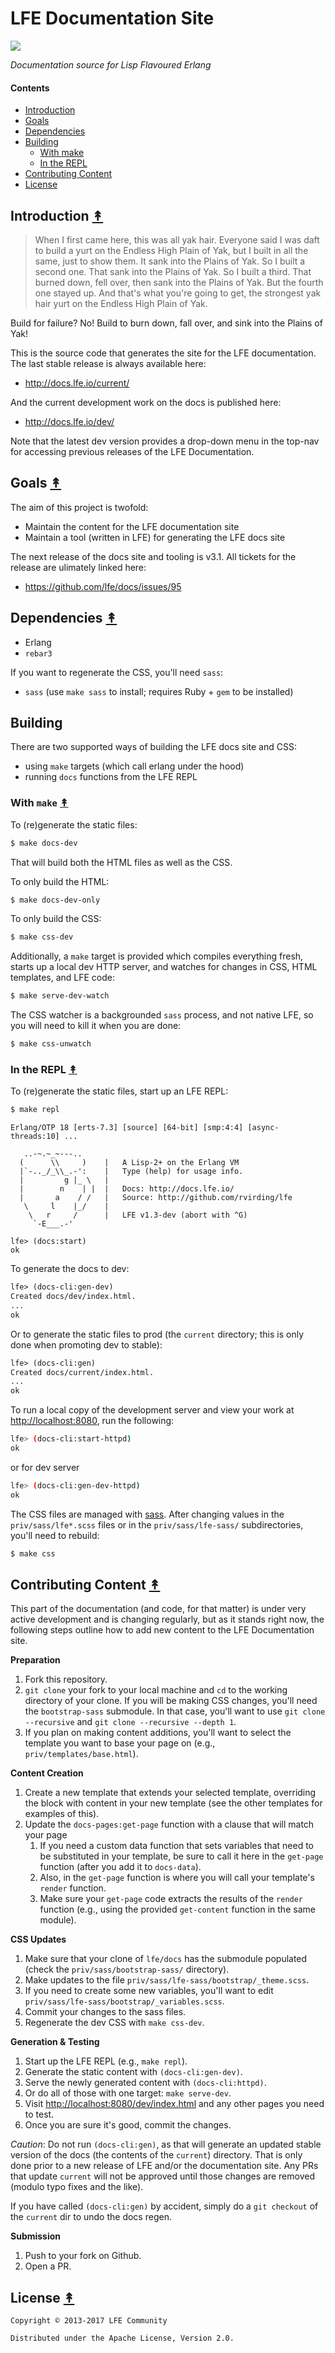 # LFE Documentation Site

[![][lfe-tiny]][lfe-large]

*Documentation source for Lisp Flavoured Erlang*


#### Contents

* [Introduction](#introduction-)
* [Goals](#goals-)
* [Dependencies](#dependencies-)
* [Building](#building-)
   * [With make](#with-make-)
   * [In the REPL](#in-the-repl-)
* [Contributing Content](#contributing-content-)
* [License](#license-)


## Introduction [&#x219F;](#contents)

> When I first came here, this was all yak hair. Everyone said I was daft to
> build a yurt on the Endless High Plain of Yak, but I built in all the same,
> just to show them. It sank into the Plains of Yak. So I built a second one.
> That sank into the Plains of Yak. So I built a third. That burned down, fell
> over, then sank into the Plains of Yak. But the fourth one stayed up. And
> that's what you're going to get, the strongest yak hair yurt on the Endless
> High Plain of Yak.

Build for failure? No! Build to burn down, fall over, and sink into the Plains
of Yak!

This is the source code that generates the site for the LFE documentation.
The last stable release is always available here:

* http://docs.lfe.io/current/

And the current development work on the docs is published here:

* http://docs.lfe.io/dev/

Note that the latest dev version provides a drop-down menu in the top-nav for
accessing previous releases of the LFE Documentation.


## Goals [&#x219F;](#contents)

The aim of this project is twofold:

* Maintain the content for the LFE documentation site
* Maintain a tool (written in LFE) for generating the LFE docs site

The next release of the docs site and tooling is v3.1. All tickets
for the release are ulimately linked here:
 * https://github.com/lfe/docs/issues/95


## Dependencies [&#x219F;](#contents)

* Erlang
* `rebar3`

If you want to regenerate the CSS, you'll need `sass`:

* `sass` (use `make sass` to install; requires Ruby + `gem` to be
  installed)

## Building

There are two supported ways of building the LFE docs site and CSS:

* using `make` targets (which call erlang under the hood)
* running `docs` functions from the LFE REPL


### With `make` [&#x219F;](#contents)

To (re)generate the static files:

```bash
$ make docs-dev
```

That will build both the HTML files as well as the CSS.

To only build the HTML:

```bash
$ make docs-dev-only
```

To only build the CSS:

```bash
$ make css-dev
```

Additionally, a `make` target is provided which compiles everything fresh,
starts up a local dev HTTP server, and watches for changes in CSS, HTML
templates, and LFE code:

```bash
$ make serve-dev-watch
```

The CSS watcher is a backgrounded `sass` process, and not native LFE, so you
will need to kill it when you are done:

```bash
$ make css-unwatch
```


### In the REPL [&#x219F;](#contents)

To (re)generate the static files, start up an LFE REPL:

```bash
$ make repl
```
```
Erlang/OTP 18 [erts-7.3] [source] [64-bit] [smp:4:4] [async-threads:10] ...

   ..-~.~_~---..
  (      \\     )    |   A Lisp-2+ on the Erlang VM
  |`-.._/_\\_.-':    |   Type (help) for usage info.
  |         g |_ \   |
  |        n    | |  |   Docs: http://docs.lfe.io/
  |       a    / /   |   Source: http://github.com/rvirding/lfe
   \     l    |_/    |
    \   r     /      |   LFE v1.3-dev (abort with ^G)
     `-E___.-'

lfe> (docs:start)
ok
```

To generate the docs to dev:

```cl
lfe> (docs-cli:gen-dev)
Created docs/dev/index.html.
...
ok
```

Or to generate the static files to prod (the `current` directory; this is
only done when promoting dev to stable):

```cl
lfe> (docs-cli:gen)
Created docs/current/index.html.
...
ok
```

To run a local copy of the development server and view your work at
[http://localhost:8080](http://localhost:8080), run the following:

```bash
lfe> (docs-cli:start-httpd)
ok
```
or for dev server

```bash
lfe> (docs-cli:gen-dev-httpd)
ok
```

The CSS files are managed with [sass](http://sass-lang.com). After changing
values in the `priv/sass/lfe*.scss` files or in the
`priv/sass/lfe-sass/` subdirectories, you'll need to rebuild:

```bash
$ make css
```


## Contributing Content [&#x219F;](#contents)

This part of the documentation (and code, for that matter) is under very active
development and is changing regularly, but as it stands right now, the
following steps outline how to add new content to the LFE Documentation site.

**Preparation**

1. Fork this repository.
1. `git clone` your fork to your local machine and `cd` to the working
   directory of your clone. If you will be making CSS changes, you'll need the
   `bootstrap-sass` submodule. In that case, you'll want to use
   `git clone --recursive` and `git clone --recursive --depth 1`.
1. If you plan on making content additions, you'll want to select the
   template you want to base your page on (e.g., `priv/templates/base.html`).

**Content Creation**

1. Create a new template that extends your selected template, overriding the
   block with content in your new template (see the other templates for
   examples of this).
1. Update the `docs-pages:get-page` function with a clause that will match your
   page
   1. If you need a custom data function that sets variables that need to be
      substituted in your template, be sure to call it here in the `get-page`
      function (after you add it to `docs-data`).
   1. Also, in the `get-page` function is where you will call your template's
      `render` function.
   1. Make sure your `get-page` code extracts the results of the `render`
      function (e.g., using the provided `get-content` function in the same
      module).

**CSS Updates**

1. Make sure that your clone of `lfe/docs` has the submodule populated (check
   the `priv/sass/bootstrap-sass/` directory).
1. Make updates to the file `priv/sass/lfe-sass/bootstrap/_theme.scss`.
1. If you need to create some new variables, you'll want to edit
   `priv/sass/lfe-sass/bootstrap/_variables.scss`.
1. Commit your changes to the sass files.
1. Regenerate the dev CSS with `make css-dev`.

**Generation & Testing**

1. Start up the LFE REPL (e.g., `make repl`).
1. Generate the static content with `(docs-cli:gen-dev)`.
1. Serve the newly generated content with `(docs-cli:httpd)`.
1. Or do all of those with one target: `make serve-dev`.
1. Visit
   [http://localhost:8080/dev/index.html](http://localhost:8080/dev/index.html)
   and any other pages you need to test.
1. Once you are sure it's good, commit the changes.

*Caution*: Do not run `(docs-cli:gen)`, as that will generate an updated stable
version of the docs (the contents of the `current`) directory. That is only
done prior to a new release of LFE and/or the documentation site. Any PRs that
update `current` will not be approved until those changes are removed (modulo
typo fixes and the like).

If you have called `(docs-cli:gen)` by accident, simply do a `git checkout` of the
`current` dir to undo the docs regen.

**Submission**

1. Push to your fork on Github.
1. Open a PR.


## License [&#x219F;](#contents)

```
Copyright © 2013-2017 LFE Community

Distributed under the Apache License, Version 2.0.
```


[lfe-tiny]: priv/static/images/logos/lfe-tiny.png
[lfe-large]: priv/static/images/logos/lfe-large.png
